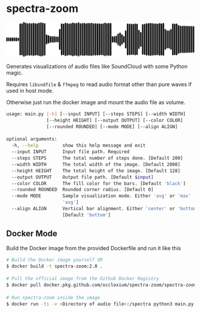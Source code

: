 # spectra-zoom

![Demo waveform visualization](demo/demo.png "Demo waveform visualization")

Generates visualizations of audio files like SoundCloud with some Python magic.

Requires `libsndfile` & `ffmpeg` to read audio format other than pure waves if used in host mode.

Otherwise just run the docker image and mount the audio file as volume.

```bash
usage: main.py [-h] [--input INPUT] [--steps STEPS] [--width WIDTH]
               [--height HEIGHT] [--output OUTPUT] [--color COLOR]
               [--rounded ROUNDED] [--mode MODE] [--align ALIGN]

optional arguments:
  -h, --help         show this help message and exit
  --input INPUT      Input file path. Required
  --steps STEPS      The total number of steps done. [Default 200]
  --width WIDTH      The total width of the image. [Default 2000]
  --height HEIGHT    The total height of the image. [Default 128]
  --output OUTPUT    Output file path. [Default $input]
  --color COLOR      The fill color for the bars. [Default 'black']
  --rounded ROUNDED  Rounded corner radius. [Default 0]
  --mode MODE        Sample visualization mode. Either 'avg' or 'max' [Default
                     'avg']
  --align ALIGN      Vertical bar alignment. Either 'center' or 'bottom'
                     [Default 'bottom']
```

## Docker Mode

Build the Docker image from the provided Dockerfile and run it like this 

```bash
# Build the Docker image yourself OR
$ docker build -t spectra-zoom:2.0 .

# Pull the official image from the Github Docker Registry
$ docker pull docker.pkg.github.com/occloxium/spectra-zoom/spectra-zoom:2.0

# Run spectra-zoom inside the image
$ docker run -ti -v <Directory of audio file>:/spectra python3 main.py --input <Audio file> [ARGS...]
```